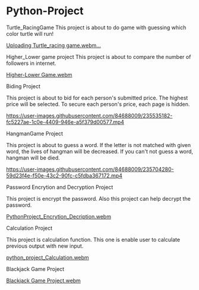 # Python-Project

Turtle_RacingGame
This project is about to do game with guessing which color turtle will run!

[Uploading Turtle_racing game.webm…]()



Higher_Lower game project
This project is about to compare the number of followers in internet.


[Higher-Lower Game.webm](https://user-images.githubusercontent.com/84688009/236652532-02e099f8-8ce3-416a-ae56-81d4fa0bef8e.webm)




Biding Project 

This project is about to bid for each person's submitted price.
The highest price will be selected. 
To secure each person's price, each page is hidden. 


https://user-images.githubusercontent.com/84688009/235535182-fc5227ae-1c0e-4409-946e-a5f379d00577.mp4




HangmanGame Project 

This project is about to guess a word.
If the letter is not matched with given word, the lives of hangman will be decreased.
If you can't not guess a word, hangman will be died. 


https://user-images.githubusercontent.com/84688009/235704280-59d23f4e-f50e-43c2-90fc-c5fdba367172.mp4



Password Encrytion and Decryption Project 

This project is encrypt the password. 
Also this project can help decrypt the password. 

[PythonProject_Encrytion_Decription.webm](https://user-images.githubusercontent.com/84688009/235704323-606355a0-5242-4582-a650-bf012ffab205.webm)


Calculation Project 

This project is calculation function.
This one is enable user to calculate previous output with new input. 

[python_project_Calculation.webm](https://user-images.githubusercontent.com/84688009/235774659-7cc31c96-f4c1-4117-ac53-c1e762626847.webm)



Blackjack Game Project

[Blackjack Game Project.webm](https://user-images.githubusercontent.com/84688009/236005006-613fd959-a723-44e2-a4c5-e9da382c4052.webm)

